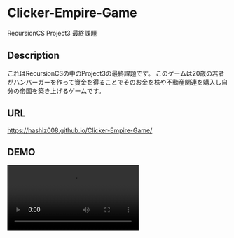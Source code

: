 # Clicker-Empire-Game
RecursionCS Project3 最終課題

## Description
これはRecursionCSの中のProject3の最終課題です。
このゲームは20歳の若者がハンバーガーを作って資金を得ることでそのお金を株や不動産関連を購入し自分の帝国を築き上げるゲームです。

## URL
https://hashiz008.github.io/Clicker-Empire-Game/

## DEMO
![demo1](demo1.mov)
